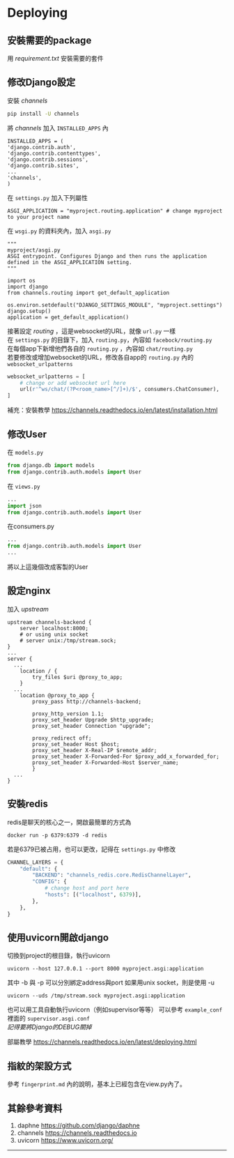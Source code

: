 # Deploying

## 安裝需要的package
用 *requirement.txt* 安裝需要的套件

## 修改Django設定
安裝 *channels*
```bash
pip install -U channels
```
    
將 *channels* 加入 `INSTALLED_APPS` 內

	INSTALLED_APPS = (
    'django.contrib.auth',
    'django.contrib.contenttypes',
    'django.contrib.sessions',
    'django.contrib.sites',
    ...
    'channels',
	)
    
在 `settings.py` 加入下列屬性

	ASGI_APPLICATION = "myproject.routing.application" # change myproject to your project name
	
在 `wsgi.py` 的資料夾內，加入 `asgi.py`

	"""
    myproject/asgi.py
	ASGI entrypoint. Configures Django and then runs the application
	defined in the ASGI_APPLICATION setting.
	"""

	import os
	import django
	from channels.routing import get_default_application

	os.environ.setdefault("DJANGO_SETTINGS_MODULE", "myproject.settings")
	django.setup()
	application = get_default_application()
	


接著設定 *routing* ，這是websocket的URL，就像 `url.py` 一樣  
在 `settings.py` 的目錄下，加入 `routing.py`，內容如 `facebock/routing.py`  
在每個app下新增他們各自的 `routing.py` ，內容如 `chat/routing.py`  
若要修改或增加websocket的URL，修改各自app的 `routing.py` 內的 `websocket_urlpatterns`  
```python
websocket_urlpatterns = [
    # change or add websocket url here
    url(r'^ws/chat/(?P<room_name>[^/]+)/$', consumers.ChatConsumer),
]
```

補充：安裝教學 <https://channels.readthedocs.io/en/latest/installation.html>

## 修改User
在 `models.py`
```python
from django.db import models
from django.contrib.auth.models import User
```

在 `views.py`
```python
...
import json
from django.contrib.auth.models import User
```

在consumers.py
```python
...
from django.contrib.auth.models import User
...
```
將以上這幾個改成客製的User

## 設定nginx

加入 *upstream*

	upstream channels-backend {
    	server localhost:8000;
        # or using unix socket
        # server unix:/tmp/stream.sock;
	}
	...
	server {
      ...
    	location / {
        	try_files $uri @proxy_to_app;
    	}
      ...
    	location @proxy_to_app {
        	proxy_pass http://channels-backend;

            proxy_http_version 1.1;
            proxy_set_header Upgrade $http_upgrade;
            proxy_set_header Connection "upgrade";

            proxy_redirect off;
            proxy_set_header Host $host;
            proxy_set_header X-Real-IP $remote_addr;
            proxy_set_header X-Forwarded-For $proxy_add_x_forwarded_for;
            proxy_set_header X-Forwarded-Host $server_name;
            }
      ...
	}

## 安裝redis
redis是聊天的核心之一，開啟最簡單的方式為
```shell script
docker run -p 6379:6379 -d redis
```
若是6379已被占用，也可以更改，記得在 `settings.py` 中修改
```python
CHANNEL_LAYERS = {
    "default": {
        "BACKEND": "channels_redis.core.RedisChannelLayer",
        "CONFIG": {
            # change host and port here
            "hosts": [("localhost", 6379)],
        },
    },
}
```

## 使用uvicorn開啟django

切換到project的根目錄，執行uvicorn
	
    uvicorn --host 127.0.0.1 --port 8000 myproject.asgi:application

其中 -b 與 -p 可以分別綁定address與port
如果用unix socket，則是使用 -u

	uvicorn --uds /tmp/stream.sock myproject.asgi:application
    
也可以用工具自動執行uvicorn（例如supervisor等等）
可以參考 `example_conf` 裡面的 `supervisor.asgi.conf`  
*記得要將Django的DEBUG關掉*  

部屬教學 <https://channels.readthedocs.io/en/latest/deploying.html>

## 指紋的架設方式
參考 `fingerprint.md` 內的說明，基本上已經包含在view.py內了。

## 其餘參考資料
1. daphne <https://github.com/django/daphne>
2. channels <https://channels.readthedocs.io>
3. uvicorn <https://www.uvicorn.org/>

---
